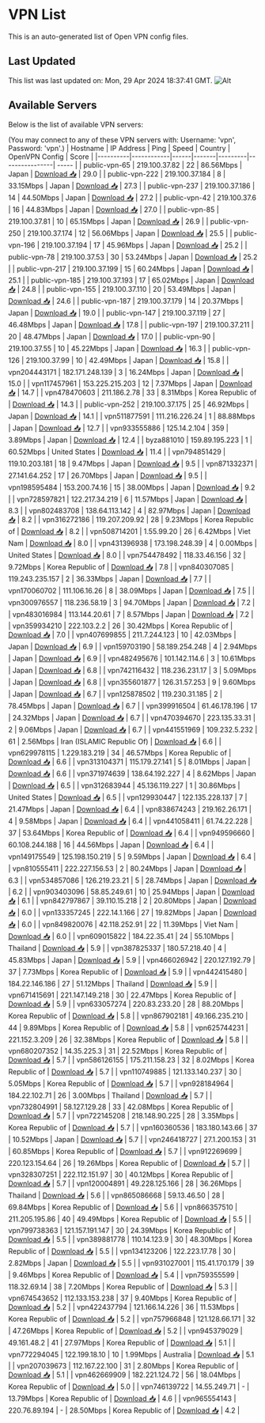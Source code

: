 # VPN List

This is an auto-generated list of Open VPN config files.

## Last Updated

This list was last updated on: Mon, 29 Apr 2024 18:37:41 GMT.
![Alt](https://repobeats.axiom.co/api/embed/186b98318ef1479477931607c1ad7d823f12451f.svg "Repobeats analytics image")

## Available Servers

Below is the list of available VPN servers:

(You may connect to any of these VPN servers with: Username: 'vpn', Password: 'vpn'.)
| Hostname | IP Address | Ping | Speed | Country | OpenVPN Config | Score |
|----------|------------|------|-------|---------|----------------| ----- |
| public-vpn-65 | 219.100.37.82 | 22 | 86.56Mbps | Japan | [Download 📥](./configs/server_0_JP.ovpn) | 29.0 |
| public-vpn-222 | 219.100.37.184 | 8 | 33.15Mbps | Japan | [Download 📥](./configs/server_1_JP.ovpn) | 27.3 |
| public-vpn-237 | 219.100.37.186 | 14 | 44.50Mbps | Japan | [Download 📥](./configs/server_2_JP.ovpn) | 27.2 |
| public-vpn-42 | 219.100.37.6 | 16 | 44.83Mbps | Japan | [Download 📥](./configs/server_3_JP.ovpn) | 27.0 |
| public-vpn-85 | 219.100.37.81 | 10 | 65.15Mbps | Japan | [Download 📥](./configs/server_4_JP.ovpn) | 26.9 |
| public-vpn-250 | 219.100.37.174 | 12 | 56.06Mbps | Japan | [Download 📥](./configs/server_5_JP.ovpn) | 25.5 |
| public-vpn-196 | 219.100.37.194 | 17 | 45.96Mbps | Japan | [Download 📥](./configs/server_6_JP.ovpn) | 25.2 |
| public-vpn-78 | 219.100.37.53 | 30 | 53.24Mbps | Japan | [Download 📥](./configs/server_7_JP.ovpn) | 25.2 |
| public-vpn-217 | 219.100.37.199 | 15 | 60.24Mbps | Japan | [Download 📥](./configs/server_8_JP.ovpn) | 25.1 |
| public-vpn-185 | 219.100.37.193 | 17 | 65.02Mbps | Japan | [Download 📥](./configs/server_9_JP.ovpn) | 24.8 |
| public-vpn-155 | 219.100.37.110 | 20 | 53.49Mbps | Japan | [Download 📥](./configs/server_10_JP.ovpn) | 24.6 |
| public-vpn-187 | 219.100.37.179 | 14 | 20.37Mbps | Japan | [Download 📥](./configs/server_11_JP.ovpn) | 19.0 |
| public-vpn-147 | 219.100.37.119 | 27 | 46.48Mbps | Japan | [Download 📥](./configs/server_12_JP.ovpn) | 17.8 |
| public-vpn-197 | 219.100.37.211 | 20 | 48.47Mbps | Japan | [Download 📥](./configs/server_13_JP.ovpn) | 17.0 |
| public-vpn-90 | 219.100.37.55 | 10 | 45.22Mbps | Japan | [Download 📥](./configs/server_14_JP.ovpn) | 16.3 |
| public-vpn-126 | 219.100.37.99 | 10 | 42.49Mbps | Japan | [Download 📥](./configs/server_15_JP.ovpn) | 15.8 |
| vpn204443171 | 182.171.248.139 | 3 | 16.24Mbps | Japan | [Download 📥](./configs/server_16_JP.ovpn) | 15.0 |
| vpn117457961 | 153.225.215.203 | 12 | 7.37Mbps | Japan | [Download 📥](./configs/server_17_JP.ovpn) | 14.7 |
| vpn478470603 | 211.186.2.78 | 33 | 8.31Mbps | Korea Republic of | [Download 📥](./configs/server_18_KR.ovpn) | 14.3 |
| public-vpn-252 | 219.100.37.175 | 25 | 46.92Mbps | Japan | [Download 📥](./configs/server_19_JP.ovpn) | 14.1 |
| vpn511877591 | 111.216.226.24 | 1 | 88.88Mbps | Japan | [Download 📥](./configs/server_20_JP.ovpn) | 12.7 |
| vpn933555886 | 125.14.2.104 | 359 | 3.89Mbps | Japan | [Download 📥](./configs/server_21_JP.ovpn) | 12.4 |
| byza881010 | 159.89.195.223 | 1 | 60.52Mbps | United States | [Download 📥](./configs/server_22_US.ovpn) | 11.4 |
| vpn794851429 | 119.10.203.181 | 18 | 9.47Mbps | Japan | [Download 📥](./configs/server_23_JP.ovpn) | 9.5 |
| vpn871332371 | 27.141.64.252 | 17 | 26.70Mbps | Japan | [Download 📥](./configs/server_24_JP.ovpn) | 9.5 |
| vpn198595484 | 153.200.74.16 | 15 | 38.00Mbps | Japan | [Download 📥](./configs/server_25_JP.ovpn) | 9.2 |
| vpn728597821 | 122.217.34.219 | 6 | 11.57Mbps | Japan | [Download 📥](./configs/server_26_JP.ovpn) | 8.3 |
| vpn802483708 | 138.64.113.142 | 4 | 82.97Mbps | Japan | [Download 📥](./configs/server_27_JP.ovpn) | 8.2 |
| vpn316272186 | 119.207.209.92 | 28 | 9.23Mbps | Korea Republic of | [Download 📥](./configs/server_28_KR.ovpn) | 8.2 |
| vpn508714201 | 1.55.99.20 | 26 | 6.42Mbps | Viet Nam | [Download 📥](./configs/server_29_VN.ovpn) | 8.0 |
| vpn431396938 | 173.198.248.39 | 4 | 0.00Mbps | United States | [Download 📥](./configs/server_30_US.ovpn) | 8.0 |
| vpn754478492 | 118.33.46.156 | 32 | 9.72Mbps | Korea Republic of | [Download 📥](./configs/server_31_KR.ovpn) | 7.8 |
| vpn840307085 | 119.243.235.157 | 2 | 36.33Mbps | Japan | [Download 📥](./configs/server_32_JP.ovpn) | 7.7 |
| vpn170060702 | 111.106.16.26 | 8 | 38.09Mbps | Japan | [Download 📥](./configs/server_33_JP.ovpn) | 7.5 |
| vpn300976557 | 118.236.58.19 | 3 | 94.70Mbps | Japan | [Download 📥](./configs/server_34_JP.ovpn) | 7.2 |
| vpn483016984 | 113.144.20.61 | 7 | 8.57Mbps | Japan | [Download 📥](./configs/server_35_JP.ovpn) | 7.2 |
| vpn359934210 | 222.103.2.2 | 26 | 30.42Mbps | Korea Republic of | [Download 📥](./configs/server_36_KR.ovpn) | 7.0 |
| vpn407699855 | 211.7.244.123 | 10 | 42.03Mbps | Japan | [Download 📥](./configs/server_37_JP.ovpn) | 6.9 |
| vpn159703190 | 58.189.254.248 | 4 | 2.94Mbps | Japan | [Download 📥](./configs/server_38_JP.ovpn) | 6.9 |
| vpn482495676 | 101.142.114.6 | 3 | 10.61Mbps | Japan | [Download 📥](./configs/server_39_JP.ovpn) | 6.8 |
| vpn742116432 | 118.236.231.17 | 3 | 5.09Mbps | Japan | [Download 📥](./configs/server_40_JP.ovpn) | 6.8 |
| vpn355601877 | 126.31.57.253 | 9 | 9.60Mbps | Japan | [Download 📥](./configs/server_41_JP.ovpn) | 6.7 |
| vpn125878502 | 119.230.31.185 | 2 | 78.45Mbps | Japan | [Download 📥](./configs/server_42_JP.ovpn) | 6.7 |
| vpn399916504 | 61.46.178.196 | 17 | 24.32Mbps | Japan | [Download 📥](./configs/server_43_JP.ovpn) | 6.7 |
| vpn470394670 | 223.135.33.31 | 2 | 9.06Mbps | Japan | [Download 📥](./configs/server_44_JP.ovpn) | 6.7 |
| vpn441551969 | 109.232.5.232 | 61 | 2.56Mbps | Iran (ISLAMIC Republic Of) | [Download 📥](./configs/server_45_IR.ovpn) | 6.6 |
| vpn629978115 | 1.229.183.219 | 34 | 46.57Mbps | Korea Republic of | [Download 📥](./configs/server_46_KR.ovpn) | 6.6 |
| vpn313104371 | 115.179.27.141 | 5 | 8.01Mbps | Japan | [Download 📥](./configs/server_47_JP.ovpn) | 6.6 |
| vpn371974639 | 138.64.192.227 | 4 | 8.62Mbps | Japan | [Download 📥](./configs/server_48_JP.ovpn) | 6.5 |
| vpn312683944 | 45.136.119.227 | 1 | 30.86Mbps | United States | [Download 📥](./configs/server_49_US.ovpn) | 6.5 |
| vpn129930447 | 122.135.228.137 | 7 | 21.47Mbps | Japan | [Download 📥](./configs/server_50_JP.ovpn) | 6.4 |
| vpn838674243 | 219.162.26.171 | 4 | 9.58Mbps | Japan | [Download 📥](./configs/server_51_JP.ovpn) | 6.4 |
| vpn441058411 | 61.74.22.228 | 37 | 53.64Mbps | Korea Republic of | [Download 📥](./configs/server_52_KR.ovpn) | 6.4 |
| vpn949596660 | 60.108.244.188 | 16 | 44.56Mbps | Japan | [Download 📥](./configs/server_53_JP.ovpn) | 6.4 |
| vpn149175549 | 125.198.150.219 | 5 | 9.59Mbps | Japan | [Download 📥](./configs/server_54_JP.ovpn) | 6.4 |
| vpn810555411 | 222.227.156.53 | 2 | 80.24Mbps | Japan | [Download 📥](./configs/server_55_JP.ovpn) | 6.3 |
| vpn534857086 | 126.219.23.21 | 5 | 28.74Mbps | Japan | [Download 📥](./configs/server_56_JP.ovpn) | 6.2 |
| vpn903403096 | 58.85.249.61 | 10 | 25.94Mbps | Japan | [Download 📥](./configs/server_57_JP.ovpn) | 6.1 |
| vpn842797867 | 39.110.15.218 | 2 | 20.80Mbps | Japan | [Download 📥](./configs/server_58_JP.ovpn) | 6.0 |
| vpn133357245 | 222.14.1.166 | 27 | 19.82Mbps | Japan | [Download 📥](./configs/server_59_JP.ovpn) | 6.0 |
| vpn849820076 | 42.118.252.91 | 22 | 11.39Mbps | Viet Nam | [Download 📥](./configs/server_60_VN.ovpn) | 6.0 |
| vpn609015822 | 184.22.35.41 | 24 | 55.10Mbps | Thailand | [Download 📥](./configs/server_61_TH.ovpn) | 5.9 |
| vpn387825337 | 180.57.218.40 | 4 | 45.83Mbps | Japan | [Download 📥](./configs/server_62_JP.ovpn) | 5.9 |
| vpn466026942 | 220.127.192.79 | 37 | 7.73Mbps | Korea Republic of | [Download 📥](./configs/server_63_KR.ovpn) | 5.9 |
| vpn442415480 | 184.22.146.186 | 27 | 51.12Mbps | Thailand | [Download 📥](./configs/server_64_TH.ovpn) | 5.9 |
| vpn671415691 | 221.147.149.218 | 30 | 22.47Mbps | Korea Republic of | [Download 📥](./configs/server_65_KR.ovpn) | 5.9 |
| vpn633057274 | 220.83.233.20 | 28 | 88.20Mbps | Korea Republic of | [Download 📥](./configs/server_66_KR.ovpn) | 5.8 |
| vpn867902181 | 49.166.235.210 | 44 | 9.89Mbps | Korea Republic of | [Download 📥](./configs/server_67_KR.ovpn) | 5.8 |
| vpn625744231 | 221.152.3.209 | 26 | 32.38Mbps | Korea Republic of | [Download 📥](./configs/server_68_KR.ovpn) | 5.8 |
| vpn680207352 | 14.35.225.3 | 31 | 22.52Mbps | Korea Republic of | [Download 📥](./configs/server_69_KR.ovpn) | 5.7 |
| vpn586126155 | 175.211.158.23 | 32 | 8.02Mbps | Korea Republic of | [Download 📥](./configs/server_70_KR.ovpn) | 5.7 |
| vpn110749885 | 121.133.140.237 | 30 | 5.05Mbps | Korea Republic of | [Download 📥](./configs/server_71_KR.ovpn) | 5.7 |
| vpn928184964 | 184.22.102.71 | 26 | 3.00Mbps | Thailand | [Download 📥](./configs/server_72_TH.ovpn) | 5.7 |
| vpn732804991 | 58.127.129.28 | 33 | 42.08Mbps | Korea Republic of | [Download 📥](./configs/server_73_KR.ovpn) | 5.7 |
| vpn722145208 | 218.148.90.225 | 28 | 3.35Mbps | Korea Republic of | [Download 📥](./configs/server_74_KR.ovpn) | 5.7 |
| vpn160360536 | 183.180.143.66 | 37 | 10.52Mbps | Japan | [Download 📥](./configs/server_75_JP.ovpn) | 5.7 |
| vpn246418727 | 27.1.200.153 | 31 | 60.85Mbps | Korea Republic of | [Download 📥](./configs/server_76_KR.ovpn) | 5.7 |
| vpn912269699 | 220.123.154.64 | 26 | 19.26Mbps | Korea Republic of | [Download 📥](./configs/server_77_KR.ovpn) | 5.7 |
| vpn328307251 | 222.112.151.97 | 30 | 40.12Mbps | Korea Republic of | [Download 📥](./configs/server_78_KR.ovpn) | 5.7 |
| vpn120004891 | 49.228.125.166 | 28 | 36.26Mbps | Thailand | [Download 📥](./configs/server_79_TH.ovpn) | 5.6 |
| vpn865086668 | 59.13.46.50 | 28 | 69.84Mbps | Korea Republic of | [Download 📥](./configs/server_80_KR.ovpn) | 5.6 |
| vpn866357510 | 211.205.195.86 | 40 | 49.49Mbps | Korea Republic of | [Download 📥](./configs/server_81_KR.ovpn) | 5.5 |
| vpn799738363 | 121.157.191.147 | 30 | 24.39Mbps | Korea Republic of | [Download 📥](./configs/server_82_KR.ovpn) | 5.5 |
| vpn389881778 | 110.14.123.9 | 30 | 48.30Mbps | Korea Republic of | [Download 📥](./configs/server_83_KR.ovpn) | 5.5 |
| vpn134123206 | 122.223.17.78 | 30 | 2.82Mbps | Japan | [Download 📥](./configs/server_84_JP.ovpn) | 5.5 |
| vpn931027001 | 115.41.170.179 | 39 | 9.46Mbps | Korea Republic of | [Download 📥](./configs/server_85_KR.ovpn) | 5.4 |
| vpn759355599 | 118.32.69.14 | 38 | 7.20Mbps | Korea Republic of | [Download 📥](./configs/server_86_KR.ovpn) | 5.3 |
| vpn674543652 | 112.133.153.238 | 37 | 9.40Mbps | Korea Republic of | [Download 📥](./configs/server_87_KR.ovpn) | 5.2 |
| vpn422437794 | 121.166.14.226 | 36 | 11.53Mbps | Korea Republic of | [Download 📥](./configs/server_88_KR.ovpn) | 5.2 |
| vpn757966848 | 121.128.66.171 | 32 | 47.26Mbps | Korea Republic of | [Download 📥](./configs/server_89_KR.ovpn) | 5.2 |
| vpn945379029 | 49.161.48.2 | 41 | 27.97Mbps | Korea Republic of | [Download 📥](./configs/server_90_KR.ovpn) | 5.1 |
| vpn772294045 | 122.199.18.10 | 10 | 1.99Mbps | Australia | [Download 📥](./configs/server_91_AU.ovpn) | 5.1 |
| vpn207039673 | 112.167.22.100 | 31 | 2.80Mbps | Korea Republic of | [Download 📥](./configs/server_92_KR.ovpn) | 5.1 |
| vpn462669909 | 182.221.124.72 | 56 | 18.04Mbps | Korea Republic of | [Download 📥](./configs/server_93_KR.ovpn) | 5.0 |
| vpn746139722 | 14.55.249.71 | - | 13.79Mbps | Korea Republic of | [Download 📥](./configs/server_94_KR.ovpn) | 4.6 |
| vpn965554143 | 220.76.89.194 | - | 28.50Mbps | Korea Republic of | [Download 📥](./configs/server_95_KR.ovpn) | 4.2 |
